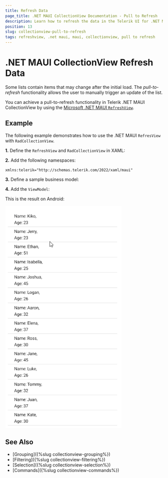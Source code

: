 ```yaml
---
title: Refresh Data
page_title: .NET MAUI CollectionView Documentation - Pull to Refresh
description: Learn how to refresh the data in the Telerik UI for .NET MAUI CollectionView using the pull-to-refresh functionality.
position: 13
slug: collectionview-pull-to-refresh
tags: refreshview, .net maui, maui, collectionview, pull to refresh
---
```


# .NET MAUI CollectionView Refresh Data

Some lists contain items that may change after the initial load. The _pull-to-refresh_ functionality allows the user to manually trigger an update of the list.

You can achieve a pull-to-refresh functionality in Telerik .NET MAUI CollectionView by using the <a href="https://learn.microsoft.com/en-us/dotnet/maui/user-interface/controls/refreshview?view=net-maui-8.0" target="_blank">Microsoft .NET MAUI `RefreshView`</a>.

## Example

The following example demonstrates how to use the .NET MAUI `RefresView` with `RadCollectionView`.

**1.** Define the `RefreshView` and `RadCollectionView` in XAML:

<snippet id='collectionview-pull-to-refresh-xaml'/>

**2.** Add the following namespaces:

```XAML
xmlns:telerik="http://schemas.telerik.com/2022/xaml/maui"
```

**3.** Define a sample business model:

<snippet id='collectionview-grouptapcommand-model'/>

**4.** Add the `ViewModel`:

<snippet id='collectionview-pull-to-refresh'/>

This is the result on Android:

![.NET MAUI CollectionView Pull To Refresh](images/collectionview-pull-to-refresh.gif)

## See Also

- [Grouping]({%slug collectionview-grouping%})
- [Filtering]({%slug collectionview-filtering%})
- [Selection]({%slug collectionview-selection%})
- [Commands]({%slug collectionview-commands%})